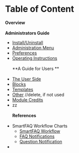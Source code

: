 # Table of Content

**Overview<br>**
<br>**Administrators Guide**
* [Install/Uninstall](book/1install.md)
* [Administration Menu](book/2administration.md)
* [Preferences](book/3preferences.md)
* [Operating Instructions](book/4operations.md)
<br><br>**A Guide for Users **<br><br>
* [The User Side](book/5userside.md)
* [Blocks](book/6blocks.md)
* [Templates](book/7templates.md)
* [Other](book/8other.md) //delete, if not used
* [Module Credits](book/9credits.md)
* zz
<br><br>**References**<br><br>
* SmartFAQ Workflow Charts
    * [SmartFAQ Workflow](references/workflow1.md)
    * [FAQ Notifications](references/workflow2.md)
    * [Question Notification](references/workflow3.md)
* 


